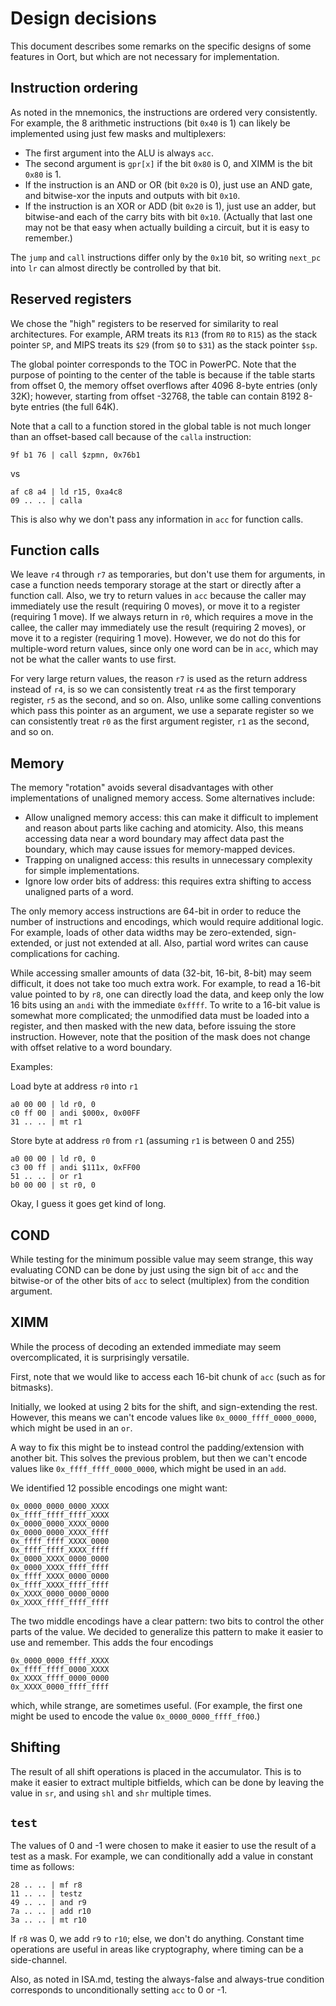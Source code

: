 # Design decisions

This document describes some remarks on the specific designs of some features in Oort, but which are not necessary for implementation.

## Instruction ordering

As noted in the mnemonics, the instructions are ordered very consistently. For example, the 8 arithmetic instructions (bit `0x40` is 1) can likely be implemented using just few masks and multiplexers:
- The first argument into the ALU is always `acc`.
- The second argument is `gpr[x]` if the bit `0x80` is 0, and XIMM is the bit `0x80` is 1.
- If the instruction is an AND or OR (bit `0x20` is 0), just use an AND gate, and bitwise-xor the inputs and outputs with bit `0x10`.
- If the instruction is an XOR or ADD (bit `0x20` is 1), just use an adder, but bitwise-and each of the carry bits with bit `0x10`.
(Actually that last one may not be that easy when actually building a circuit, but it is easy to remember.)

The `jump` and `call` instructions differ only by the `0x10` bit, so writing `next_pc` into `lr` can almost directly be controlled by that bit.

## Reserved registers

We chose the "high" registers to be reserved for similarity to real architectures. For example, ARM treats its `R13` (from `R0` to `R15`) as the stack pointer `SP`, and MIPS treats its `$29` (from `$0` to `$31`) as the stack pointer `$sp`.

The global pointer corresponds to the TOC in PowerPC. Note that the purpose of pointing to the center of the table is because if the table starts from offset 0, the memory offset overflows after 4096 8-byte entries (only 32K); however, starting from offset -32768, the table can contain 8192 8-byte entries (the full 64K).

Note that a call to a function stored in the global table is not much longer than an offset-based call because of the `calla` instruction:

    9f b1 76 | call $zpmn, 0x76b1

vs

    af c8 a4 | ld r15, 0xa4c8
    09 .. .. | calla

This is also why we don't pass any information in `acc` for function calls.

## Function calls

We leave `r4` through `r7` as temporaries, but don't use them for arguments, in case a function needs temporary storage at the start or directly after a function call. Also, we try to return values in `acc` because the caller may immediately use the result (requiring 0 moves), or move it to a register (requiring 1 move). If we always return in `r0`, which requires a move in the callee, the caller may immediately use the result (requiring 2 moves), or move it to a register (requiring 1 move). However, we do not do this for multiple-word return values, since only one word can be in `acc`, which may not be what the caller wants to use first. 

For very large return values, the reason `r7` is used as the return address instead of `r4`, is so we can consistently treat `r4` as the first temporary register, `r5` as the second, and so on. Also, unlike some calling conventions which pass this pointer as an argument, we use a separate register so we can consistently treat `r0` as the first argument register, `r1` as the second, and so on.

## Memory

The memory "rotation" avoids several disadvantages with other implementations of unaligned memory access. Some alternatives include:
- Allow unaligned memory access: this can make it difficult to implement and reason about parts like caching and atomicity. Also, this means accessing data near a word boundary may affect data past the boundary, which may cause issues for memory-mapped devices.
- Trapping on unaligned access: this results in unnecessary complexity for simple implementations.
- Ignore low order bits of address: this requires extra shifting to access unaligned parts of a word.

The only memory access instructions are 64-bit in order to reduce the number of instructions and encodings, which would require additional logic. For example, loads of other data widths may be zero-extended, sign-extended, or just not extended at all. Also, partial word writes can cause complications for caching.

While accessing smaller amounts of data (32-bit, 16-bit, 8-bit) may seem difficult, it does not take too much extra work. For example, to read a 16-bit value pointed to by `r8`, one can directly load the data, and keep only the low 16 bits using an `andi` with the immediate `0xffff`. To write to a 16-bit value is somewhat more complicated; the unmodified data must be loaded into a register, and then masked with the new data, before issuing the store instruction. However, note that the position of the mask does not change with offset relative to a word boundary.

Examples:

Load byte at address `r0` into `r1`

    a0 00 00 | ld r0, 0
    c0 ff 00 | andi $000x, 0x00FF
    31 .. .. | mt r1

Store byte at address `r0` from `r1` (assuming `r1` is between 0 and 255)

    a0 00 00 | ld r0, 0
    c3 00 ff | andi $111x, 0xFF00
    51 .. .. | or r1
    b0 00 00 | st r0, 0

Okay, I guess it goes get kind of long.

## COND

While testing for the minimum possible value may seem strange, this way evaluating COND can be done by just using the sign bit of `acc` and the bitwise-or of the other bits of `acc` to select (multiplex) from the condition argument.

## XIMM

While the process of decoding an extended immediate may seem overcomplicated, it is surprisingly versatile.

First, note that we would like to access each 16-bit chunk of `acc` (such as for bitmasks).

Initially, we looked at using 2 bits for the shift, and sign-extending the rest. However, this means we can't encode values like `0x_0000_ffff_0000_0000`, which might be used in an `or`.

A way to fix this might be to instead control the padding/extension with another bit. This solves the previous problem, but then we can't encode values like `0x_ffff_ffff_0000_0000`, which might be used in an `add`.

We identified 12 possible encodings one might want:

    0x_0000_0000_0000_XXXX
    0x_ffff_ffff_ffff_XXXX
    0x_0000_0000_XXXX_0000
    0x_0000_0000_XXXX_ffff
    0x_ffff_ffff_XXXX_0000
    0x_ffff_ffff_XXXX_ffff
    0x_0000_XXXX_0000_0000
    0x_0000_XXXX_ffff_ffff
    0x_ffff_XXXX_0000_0000
    0x_ffff_XXXX_ffff_ffff
    0x_XXXX_0000_0000_0000
    0x_XXXX_ffff_ffff_ffff

The two middle encodings have a clear pattern: two bits to control the other parts of the value. We decided to generalize this pattern to make it easier to use and remember. This adds the four encodings

    0x_0000_0000_ffff_XXXX
    0x_ffff_ffff_0000_XXXX
    0x_XXXX_ffff_0000_0000
    0x_XXXX_0000_ffff_ffff

which, while strange, are sometimes useful. (For example, the first one might be used to encode the value `0x_0000_0000_ffff_ff00`.)

## Shifting

The result of all shift operations is placed in the accumulator. This is to make it easier to extract multiple bitfields, which can be done by leaving the value in `sr`, and using `shl` and `shr` multiple times.

## `test`

The values of 0 and -1 were chosen to make it easier to use the result of a test as a mask. For example, we can conditionally add a value in constant time as follows:

    28 .. .. | mf r8
    11 .. .. | testz
    49 .. .. | and r9
    7a .. .. | add r10
    3a .. .. | mt r10

If `r8` was 0, we add `r9` to `r10`; else, we don't do anything. Constant time operations are useful in areas like cryptography, where timing can be a side-channel.

Also, as noted in ISA.md, testing the always-false and always-true condition corresponds to unconditionally setting `acc` to 0 or -1.

